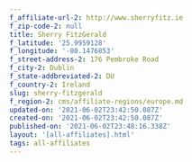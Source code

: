 ```yaml
---
f_affiliate-url-2: http://www.sherryfitz.ie
f_zip-code-2: null
title: Sherry FitzGerald
f_latitude: '25.9959128'
f_longitude: '-80.1476853'
f_street-address-2: 176 Pembroke Road­
f_city-2: Dublin­
f_state-addbreviated-2: DU­
f_country-2: Ireland
slug: sherry-fitzgerald
f_region-2: cms/affiliate-regions/europe.md
updated-on: '2021-06-02T23:42:50.087Z'
created-on: '2021-06-02T23:42:50.087Z'
published-on: '2021-06-02T23:48:16.338Z'
layout: '[all-affiliates].html'
tags: all-affiliates
---
```



